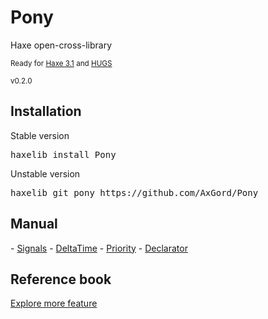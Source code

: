 <h1>Pony</h1>
Haxe open-cross-library
<p><small>Ready for <a href="http://haxe.org/">Haxe 3.1</a> and <a href="https://github.com/proletariatgames/HUGS">HUGS</a></small></p>
<p><small>v0.2.0</small></p>

<h2>Installation</h2>
<p>Stable version</p>
<pre>haxelib install Pony</pre>
<p>Unstable version</p>
<pre>haxelib git pony https://github.com/AxGord/Pony</pre>

<h2>Manual</h2>
- <a href="http://axgord.github.io/Pony/#signals">Signals</a>
- <a href="http://axgord.github.io/Pony/#deltatime">DeltaTime</a>
- <a href="http://axgord.github.io/Pony/#priority">Priority</a>
- <a href="http://axgord.github.io/Pony/#declarator">Declarator</a>

<h2>Reference book</h2>
<p><a href="http://axgord.github.io/Pony/docs">Explore more feature</a></p>